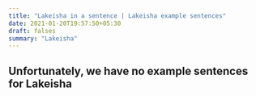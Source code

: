 ```yaml
---
title: "Lakeisha in a sentence | Lakeisha example sentences"
date: 2021-01-20T19:57:50+05:30
draft: falses
summary: "Lakeisha"
---
```

## Unfortunately, we have no example sentences for Lakeisha                 

